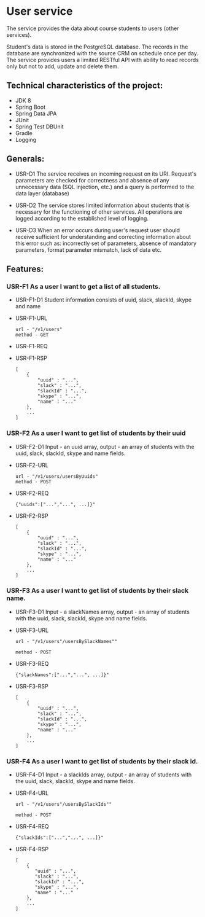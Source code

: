 # User service

The service provides the data about course students to users (other services).

Student's data is stored in the PostgreSQL database. The records in the database are synchronized with the source CRM on schedule once per day.
The service provides users a limited RESTful API with ability to read records only but not to add, update and delete them.

## Technical characteristics of the project:

* JDK 8
* Spring Boot
* Spring Data JPA
* JUnit
* Spring Test DBUnit
* Gradle
* Logging


## Generals:

* USR-D1 The service receives an incoming request on its URI. Request's parameters are checked for correctness and absence of any unnecessary data (SQL injection, etc.) and a query is performed to the data layer (database)

* USR-D2 The service stores limited information about students that is necessary for the functioning of other services. All operations are logged according to the established level of logging.

* USR-D3 When an error occurs during user's request user should receive sufficient for understanding and correcting information about this error such as: incorrectly set of parameters, absence of mandatory parameters, format parameter mismatch, lack of data etc.

## Features:

### USR-F1 As a user I want to get a list of all students.

* USR-F1-D1 Student information consists of uuid, slack, slackId, skype and name

* USR-F1-URL

    ```
    url - "/v1/users"
    method - GET
    ```

* USR-F1-REQ

* USR-F1-RSP

    ```
    [
        {
            "uuid" : "...",
            "slack" : "...",
            "slackId" : "...",
            "skype" : "...",
            "name" : "..."
        },
        ...
    ]
    ```

### USR-F2  As a user I want to get list of students by their uuid

* USR-F2-D1 Input - an uuid array, output - an array of students with the uuid, slack, slackId, skype and name fields.

* USR-F2-URL

    ```
    url - "/v1/users/usersByUuids"
    method - POST
    ```

* USR-F2-REQ

    ```
    {"uuids":["...","...", ...]}"
    ```

* USR-F2-RSP

    ```
    [
        {
            "uuid" : "...",
            "slack" : "...",
            "slackId" : "...",
            "skype" : "...",
            "name" : "..."
        },
        ...
    ]
    ```

### USR-F3 As a user I want to get list of students by their slack name.

* USR-F3-D1 Input - a slackNames array, output - an array of students with the uuid, slack, slackId, skype and name fields.

* USR-F3-URL

    ```
    url - "/v1/users"/usersBySlackNames""

    method - POST
    ```

* USR-F3-REQ

    ```
    {"slackNames":["...","...", ...]}"
    ```

* USR-F3-RSP

    ```
    [
        {
            "uuid" : "...",
            "slack" : "...",
            "slackId" : "...",
            "skype" : "...",
            "name" : "..."
        },
        ...
    ]
    ```
    
### USR-F4 As a user I want to get list of students by their slack id.
    
* USR-F4-D1 Input - a slackIds array, output - an array of students with the uuid, slack, slackId, skype and name fields.
    
* USR-F4-URL
  
     ```
     url - "/v1/users"/usersBySlackIds""
    
     method - POST
     ```
    
* USR-F4-REQ
    
     ```
     {"slackIds":["...","...", ...]}"
     ```
    
* USR-F4-RSP
    
     ```
     [
         {
            "uuid" : "...",
            "slack" : "...",
            "slackId" : "...",
            "skype" : "...",
            "name" : "..."
         },
         ...
     ]
     ```